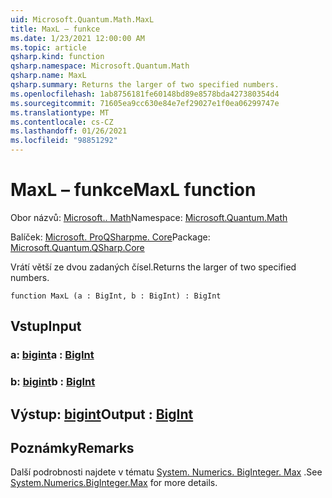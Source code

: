 ```yaml
---
uid: Microsoft.Quantum.Math.MaxL
title: MaxL – funkce
ms.date: 1/23/2021 12:00:00 AM
ms.topic: article
qsharp.kind: function
qsharp.namespace: Microsoft.Quantum.Math
qsharp.name: MaxL
qsharp.summary: Returns the larger of two specified numbers.
ms.openlocfilehash: 1ab8756181fe60148bd89e8578bda427380354d4
ms.sourcegitcommit: 71605ea9cc630e84e7ef29027e1f0ea06299747e
ms.translationtype: MT
ms.contentlocale: cs-CZ
ms.lasthandoff: 01/26/2021
ms.locfileid: "98851292"
---
```

# <a name="maxl-function"></a><span data-ttu-id="b34ef-102">MaxL – funkce</span><span class="sxs-lookup"><span data-stu-id="b34ef-102">MaxL function</span></span>

<span data-ttu-id="b34ef-103">Obor názvů: [Microsoft.. Math](xref:Microsoft.Quantum.Math)</span><span class="sxs-lookup"><span data-stu-id="b34ef-103">Namespace: [Microsoft.Quantum.Math](xref:Microsoft.Quantum.Math)</span></span>

<span data-ttu-id="b34ef-104">Balíček: [Microsoft. ProQSharpme. Core](https://nuget.org/packages/Microsoft.Quantum.QSharp.Core)</span><span class="sxs-lookup"><span data-stu-id="b34ef-104">Package: [Microsoft.Quantum.QSharp.Core](https://nuget.org/packages/Microsoft.Quantum.QSharp.Core)</span></span>


<span data-ttu-id="b34ef-105">Vrátí větší ze dvou zadaných čísel.</span><span class="sxs-lookup"><span data-stu-id="b34ef-105">Returns the larger of two specified numbers.</span></span>

```qsharp
function MaxL (a : BigInt, b : BigInt) : BigInt
```


## <a name="input"></a><span data-ttu-id="b34ef-106">Vstup</span><span class="sxs-lookup"><span data-stu-id="b34ef-106">Input</span></span>

### <a name="a--bigint"></a><span data-ttu-id="b34ef-107">a: [bigint](xref:microsoft.quantum.lang-ref.bigint)</span><span class="sxs-lookup"><span data-stu-id="b34ef-107">a : [BigInt](xref:microsoft.quantum.lang-ref.bigint)</span></span>




### <a name="b--bigint"></a><span data-ttu-id="b34ef-108">b: [bigint](xref:microsoft.quantum.lang-ref.bigint)</span><span class="sxs-lookup"><span data-stu-id="b34ef-108">b : [BigInt](xref:microsoft.quantum.lang-ref.bigint)</span></span>





## <a name="output--bigint"></a><span data-ttu-id="b34ef-109">Výstup: [bigint](xref:microsoft.quantum.lang-ref.bigint)</span><span class="sxs-lookup"><span data-stu-id="b34ef-109">Output : [BigInt](xref:microsoft.quantum.lang-ref.bigint)</span></span>



## <a name="remarks"></a><span data-ttu-id="b34ef-110">Poznámky</span><span class="sxs-lookup"><span data-stu-id="b34ef-110">Remarks</span></span>

<span data-ttu-id="b34ef-111">Další podrobnosti najdete v tématu [System. Numerics. BigInteger. Max](https://docs.microsoft.com/dotnet/api/system.numerics.biginteger.max) .</span><span class="sxs-lookup"><span data-stu-id="b34ef-111">See [System.Numerics.BigInteger.Max](https://docs.microsoft.com/dotnet/api/system.numerics.biginteger.max) for more details.</span></span>